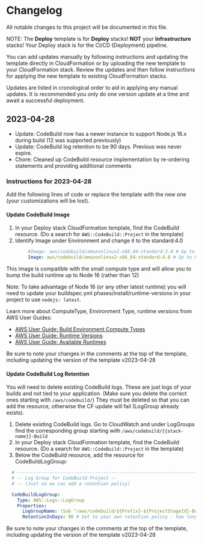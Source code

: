 # Changelog

All notable changes to this project will be documented in this file.

NOTE: The **Deploy** template is for **Deploy** stacks! **NOT** your **Infrastructure** stacks! Your Deploy stack is for the CI/CD (Deployment) pipeline.

You can add updates manually by following instructions and updating the template directly in CloudFormation or by uploading the new template to your CloudFormation stack. Review the updates and then follow instructions for applying the new template to existing CloudFormation stacks.

Updates are listed in cronological order to aid in applying any manual updates. It is recommended you only do one version update at a time and await a successful deployment.

## 2023-04-28

- Update: CodeBuild now has a newer instance to support Node.js 16.x during build (12 was supported previously)
- Update: CodeBuild log retention to be 90 days. Previous was never expire.
- Chore: Cleaned up CodeBuild resource implementation by re-ordering statements and providing additional comments

### Instructions for 2023-04-28

Add the following lines of code or replace the template with the new one (your customizations will be lost).

#### Update CodeBuild Image

1. In your Deploy stack CloudFormation template, find the CodeBuild resource. (Do a search for `AWS::CodeBuild::Project` in the template)
2. Identify Image under Environment and change it to the standard:4.0

```yaml
        #Image: aws/codebuild/amazonlinux2-x86_64-standard:3.0 # Up to Node 12
        Image: aws/codebuild/amazonlinux2-x86_64-standard:4.0 # Up to Node 16
```

This image is compatible with the small compute type and will allow you to bump the build runtime up to Node 16 (rather than 12)

Note: To take advantage of Node 16 (or any other latest runtime) you will need to update your buildspec.yml phases/install/runtime-versions in your project to use `nodejs: latest`.

Learn more about ComputeType, Environment Type, runtime versions from AWS User Guides: 

- [AWS User Guide: Build Environment Compute Types](https://docs.aws.amazon.com/codebuild/latest/userguide/build-env-ref-compute-types.html)
- [AWS User Guide: Runtime Versions](https://docs.aws.amazon.com/codebuild/latest/userguide/runtime-versions.html)
- [AWS User Guide: Available Runtimes](https://docs.aws.amazon.com/codebuild/latest/userguide/available-runtimes.html)

Be sure to note your changes in the comments at the top of the template, including updating the version of the template v2023-04-28

#### Update CodeBuild Log Retention

You will need to delete existing CodeBuild logs. These are just logs of your builds and not tied to your application. (Make sure you delete the correct ones starting with `/aws/codebuild/`) They must be deleted so that you can add the resource, otherwise the CF update will fail (LogGroup already exists).

1. Delete existing CodeBuild logs. Go to CloudWatch and under LogGroups find the corresponding group starting with `/aws/codebuild/{{stack-name}}-Build`
2. In your Deploy stack CloudFormation template, find the CodeBuild resource. (Do a search for `AWS::CodeBuild::Project` in the template)
3. Below the CodeBuild resource, add the resource for CodeBuildLogGroup:

```yaml
  # ---------------------------------------------------------------------------
  # -- Log Group for CodeBuild Project --
  # -- (Just so we can add a retention policy)

  CodeBuildLogGroup:
    Type: AWS::Logs::LogGroup
    Properties:
      LogGroupName: !Sub "/aws/codebuild/${Prefix}-${ProjectStageId}-Build"
      RetentionInDays: 90 # Set to your own retention policy - how long do you want to keep build logs?
```

Be sure to note your changes in the comments at the top of the template, including updating the version of the template v2023-04-28
